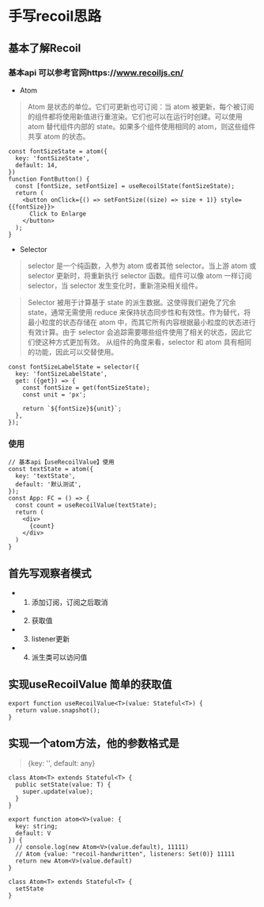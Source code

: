 <!--
 * @Author: your name
 * @Date: 2021-08-30 16:25:20
 * @LastEditTime: 2021-09-06 00:08:40
 * @LastEditors: Please set LastEditors
 * @Description: In User Settings Edit
 * @FilePath: /recoil_handwritten/README.md
-->
# 手写recoil思路

## 基本了解Recoil
### 基本api 可以参考官网https://www.recoiljs.cn/
* Atom
> Atom 是状态的单位。它们可更新也可订阅：当 atom 被更新，每个被订阅的组件都将使用新值进行重渲染。它们也可以在运行时创建。可以使用 atom 替代组件内部的 state。如果多个组件使用相同的 atom，则这些组件共享 atom 的状态。
```
const fontSizeState = atom({
  key: 'fontSizeState',
  default: 14,
})
function FontButton() {
  const [fontSize, setFontSize] = useRecoilState(fontSizeState);
  return (
    <button onClick={() => setFontSize((size) => size + 1)} style={{fontSize}}>
      Click to Enlarge
    </button>
  );
}
```
* Selector
> selector 是一个纯函数，入参为 atom 或者其他 selector。当上游 atom 或 selector 更新时，将重新执行 selector 函数。组件可以像 atom 一样订阅 selector，当 selector 发生变化时，重新渲染相关组件。

> Selector 被用于计算基于 state 的派生数据。这使得我们避免了冗余 state，通常无需使用 reduce 来保持状态同步性和有效性。作为替代，将最小粒度的状态存储在 atom 中，而其它所有内容根据最小粒度的状态进行有效计算。由于 selector 会追踪需要哪些组件使用了相关的状态，因此它们使这种方式更加有效。
从组件的角度来看，selector 和 atom 具有相同的功能，因此可以交替使用。

```
const fontSizeLabelState = selector({
  key: 'fontSizeLabelState',
  get: ({get}) => {
    const fontSize = get(fontSizeState);
    const unit = 'px';

    return `${fontSize}${unit}`;
  },
});
```
### 使用
```
// 基本api【useRecoilValue】使用
const textState = atom({
  key: 'textState',
  default: '默认测试',
});
const App: FC = () => {
  const count = useRecoilValue(textState);
  return (
    <div>
      {count}
    </div>
  )
}
```

## 首先写观察者模式
* 1. 添加订阅，订阅之后取消
* 2. 获取值
* 3. listener更新
* 4. 派生类可以访问值

## 实现useRecoilValue 简单的获取值
```
export function useRecoilValue<T>(value: Stateful<T>) {
  return value.snapshot();
}
```

## 实现一个atom方法，他的参数格式是
> {key: '', default: any}
```
class Atom<T> extends Stateful<T> {
  public setState(value: T) {
    super.update(value);
  }
}

export function atom<V>(value: {
  key: string;
  default: V
}) {
  // console.log(new Atom<V>(value.default), 11111)
  // Atom {value: "recoil-handwritten", listeners: Set(0)} 11111
  return new Atom<V>(value.default)
}

class Atom<T> extends Stateful<T> {
  setState
}
```